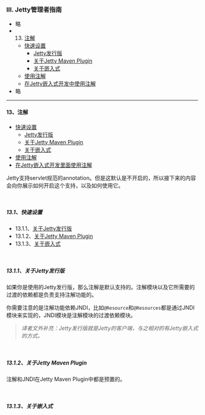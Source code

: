 <span id="top"></span>
### Ⅲ. Jetty管理者指南
  - 略
  - 13. [注解](#13注解)
    - [快速设置](#131快速设置)
      - [Jetty发行版](#1311jetty发行版)
      - [关于Jetty Maven Plugin](#1312关于jetty-maven-plugin)
      - [关于嵌入式](#1313关于嵌入式)
    - [使用注解](#132使用注解)
    - [在Jetty嵌入式开发中使用注解](#133在jetty嵌入式开发中使用注解)
  - 略

- - -

<span id="13注解"></span>
#### 13、注解
- [快速设置](#131快速设置)
  - [Jetty发行版](#1311jetty发行版)
  - [关于Jetty Maven Plugin](#1312关于jetty-maven-plugin)
  - [关于嵌入式](#1313关于嵌入式)
- [使用注解](#132使用注解)
- [在Jetty嵌入式开发里面使用注解](#133在jetty嵌入式开发中使用注解)

Jetty支持servlet规范的annotation。但是这默认是不开启的，所以接下来的内容会向你展示如何开启这个支持，以及如何使用它。

<br>

<span id="131快速设置"></span>
##### 13.1、快速设置
- 13.1.1、[关于Jetty发行版](#1311关于jetty发行版)
- 13.1.2、[关于Jetty Maven Plugin](#1312关于jetty-maven-plugin)
- 13.1.3、[关于嵌入式](#1313关于嵌入式)
<br>

<span id="1311关于jetty发行版"></span>
##### 13.1.1、关于Jetty发行版

如果你是使用的Jetty发行版，那么注解是默认支持的。注解模块以及它所需要的过渡的依赖都是负责支持注解功能的。

你需要注意的是注解功能依赖JNDI，比如`@Resource`和`@Resources`都是通过JNDI模块来实现的，JNDI模块是注解模块的过渡依赖模块。

> *译者文外补充：Jetty发行版就是Jetty的客户端，与之相对的有Jetty嵌入式的方式。*

<br>

<span id="1312关于jetty-maven-plugin"></span>
##### 13.1.2、关于Jetty Maven Plugin

注解和JNDI在Jetty Maven Plugin中都是预置的。

<br>

<span id="1313关于嵌入式"></span>
##### 13.1.3、关于嵌入式
